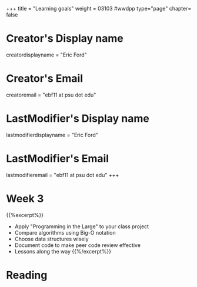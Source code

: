 +++
title = "Learning goals"
weight = 03103  #wwdpp
type="page"
chapter= false

# Creator's Display name
creatordisplayname = "Eric Ford"
# Creator's Email
creatoremail = "ebf11 at psu dot edu"
# LastModifier's Display name
lastmodifierdisplayname = "Eric Ford"
# LastModifier's Email
lastmodifieremail = "ebf11 at psu dot edu"
+++

# Week 3
{{%excerpt%}}
- Apply "Programming in the Large" to your class project
- Compare algorithms using Big-O notation
- Choose data structures wisely
- Document code to make peer code review effective
- Lessons along the way
{{%/excerpt%}}

# Reading
